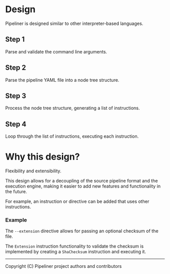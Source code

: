 # Design

Pipeliner is designed similar to other interpreter-based languages.

## Step 1

Parse and validate the command line arguments.

## Step 2

Parse the pipeline YAML file into a node tree structure.

## Step 3

Process the node tree structure, generating a list of instructions.

## Step 4

Loop through the list of instructions, executing each instruction.

# Why this design?

Flexibility and extensibility.

This design allows for a decoupling of the source pipeline format and the execution engine, making it easier to add new features and functionality in the future.

For example, an instruction or directive can be added that uses other instructions.

### Example

The `--extension` directive allows for passing an optional checksum of the file.

The `Extension` instruction functionality to validate the checksum is implemented by creating a `ShaChecksum` instruction and executing it.

---

Copyright (C) Pipeliner project authors and contributors